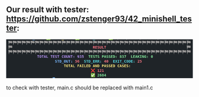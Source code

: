 ## Our result with tester: https://github.com/zstenger93/42_minishell_tester:

<img src="tester_best_try.png" alt="drawing" width="800"/>


to check with tester, main.c should be replaced with main1.c
